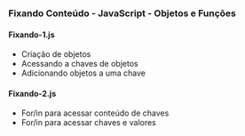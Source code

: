 ### Fixando Conteúdo - JavaScript - Objetos e Funções

#### Fixando-1.js
- Criação de objetos
- Acessando a chaves de objetos
- Adicionando objetos a uma chave

#### Fixando-2.js
- For/in para acessar conteúdo de chaves
- For/in para acessar chaves e valores
